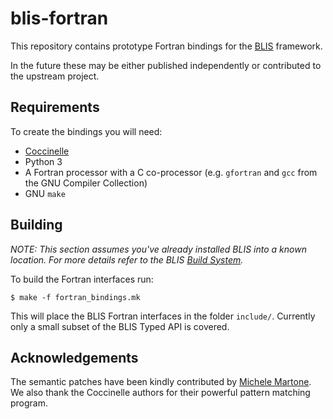 # blis-fortran

This repository contains prototype Fortran bindings for the [BLIS](https://github.com/flame/blis) framework.

In the future these may be either published independently or contributed to the upstream project.

## Requirements

To create the bindings you will need:
* [Coccinelle](https://coccinelle.gitlabpages.inria.fr/website/)
* Python 3
* A Fortran processor with a C co-processor (e.g. `gfortran` and `gcc` from the GNU Compiler Collection)
* GNU `make`

## Building

_NOTE: This section assumes you've already installed BLIS into a known location. For more details refer to the BLIS [Build System](https://github.com/flame/blis/blob/master/docs/BuildSystem.md)._

To build the Fortran interfaces run:
```
$ make -f fortran_bindings.mk 
```
This will place the BLIS Fortran interfaces in the folder `include/`. Currently only a small subset of the BLIS Typed API is covered.


## Acknowledgements

The semantic patches have been kindly contributed by [Michele Martone](http://martone.userweb.mwn.de/). We also thank the Coccinelle authors for their powerful pattern matching program.